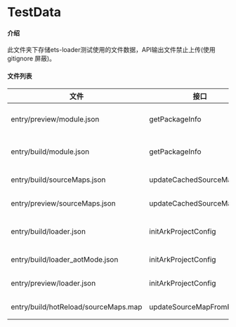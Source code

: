 # TestData

#### 介绍

此文件夹下存储ets-loader测试使用的文件数据，API输出文件禁止上传(使用gitignore 屏蔽)。

#### 文件列表

| 文件                                          | 接口                   | 备注                                                |
| --------------------------------------------- | ---------------------- | --------------------------------------------------- |
| entry/preview/module.json                     | getPackageInfo         | 应用于preview模式，读取bundle name, module name信息 |
| entry/build/module.json                       | getPackageInfo         | 应用于build模式，读取bundle name, module name信息   |
| entry/build/sourceMaps.json                   | updateCachedSourceMaps | 应用于build模式(debug)，更新CacheSource文件         |
| entry/preview/sourceMaps.json                 | updateCachedSourceMaps | 应用于preview模式，更新CacheSource文件              |
| entry/build/loader.json                       | initArkProjectConfig   | 应用于build模式,给参数projectConfig.aceBuildJson赋值|
| entry/build/loader_aotMode.json               | initArkProjectConfig   | 应用于build模式(debug)，给参数aceBuildJson赋值      |
| entry/preview/loader.json                     | initArkProjectConfig   | 应用于preview模式，给参数buildJsonInfo赋值          |
| entry/build/hotReload/sourceMaps.map          | updateSourceMapFromFileList | 应用于hotReload模式，读取SourceMap信息         |
